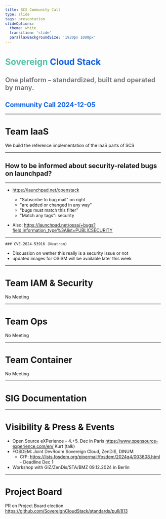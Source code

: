 ```yaml
---
title: SCS Community Call
type: slide
tags: presentation
slideOptions:
  theme: white
  transition: 'slide'
  parallaxBackgroundSize: '1920px 1080px'
---
```



<style>
    .slides h1 {
        font-size: 32px;
        font-family: lato;
        color: "#50c3a5";
    }
    .slides h2 {
        color: "#0f5fe1";
        font-size: 28px;
        font-family: lato;
    }
    .slides h3, .slides h4 {
        font-size: 20px;
        font-family: lato;
    }
    .slides li {
        font-size: 16px;
        font-family: lato;
    }
    .slides p {
        font-size: 16px;
        font-family: lato;
    }
    .slides ul {
        display: block!important;
    }
</style>


<!-- Ease preperation with the template: https://github.com/SovereignCloudStack/minutes/tree/main/community-call/template.md -->

# <font color="#50c3a5" style="text-shadow: -1px 1px 0 #FFF, 1px 1px 0 #FFF, 1px -1px 0 #FFF, -1px -1px 0 #FFF;">Sovereign</font> <font color="#0f5fe1" style="text-shadow: -1px 1px 0 #FFF, 1px 1px 0 #FFF, 1px -1px 0 #FFF, -1px -1px 0 #FFF;">Cloud Stack</font>
## <font color="#7D7D82" style="text-shadow: -1px 1px 0 #FFF, 1px 1px 0 #FFF, 1px -1px 0 #FFF, -1px -1px 0 #FFF;">One platform – standardized, built and operated by many.</font>
## <font color="#0f5fe1" style="text-shadow: -1px 1px 0 #FFF, 1px 1px 0 #FFF, 1px -1px 0 #FFF, -1px -1px 0 #FFF;">Community Call 2024-12-05</font>

---

# Team IaaS

We build the reference implementation of the IaaS parts of SCS

---

## How to be informed about security-related bugs on launchpad?

---

- https://launchpad.net/openstack
  - "Subscribe to bug mail" on right
  - "are added or changed in any way"
  - "bugs must match this filter"
  - "Match any tags": security

- Also: https://launchpad.net/ossa/+bugs?field.information_type%3Alist=PUBLICSECURITY

---

    ### CVE-2024-53916 (Neutron)

- Discussion on wether this really is a security issue or not
- updated images for OSISM will be available later this week

---

# Team IAM & Security

No Meeting

---

# Team Ops

No Meeting

---

# Team Container

No Meeting

---

# SIG Documentation

---

# Visibility & Press & Events

- Open Source eXPerience - 4.+5. Dec in Paris https://www.opensource-experience.com/en/  Kurt (talk)
- FOSDEM: Joint DevRoom Sovereign Cloud, ZenDiS, DINUM
    - CfP: https://lists.fosdem.org/pipermail/fosdem/2024q4/003608.html - Deadline Dec 1
- Workshop with GIZ/ZenDis/STA/BMZ 09.12.2024 in Berlin


---

# Project Board

PR on Project Board election 
https://github.com/SovereignCloudStack/standards/pull/813

